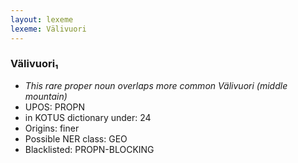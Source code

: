 ```yaml
---
layout: lexeme
lexeme: Välivuori
---
```


###  Välivuori₁

* _This rare proper noun overlaps more common *Välivuori* (middle mountain)_
* UPOS:  PROPN
* in KOTUS dictionary under:  24
* Origins: finer 
* Possible NER class:  GEO
* Blacklisted:  PROPN-BLOCKING

